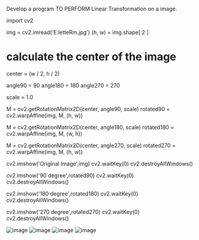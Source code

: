 Develop a program TO PERFORM Linear Transformation on a image.

import cv2
 
img = cv2.imread('E:letteRm.jpg')
(h, w) = img.shape[:2
                    ]
# calculate the center of the image
center = (w / 2, h / 2)
 
angle90 = 90
angle180 = 180
angle270 = 270
 
scale = 1.0
 
M = cv2.getRotationMatrix2D(center, angle90, scale)
rotated90 = cv2.warpAffine(img, M, (h, w))

M = cv2.getRotationMatrix2D(center, angle180, scale)
rotated180 = cv2.warpAffine(img, M, (w, h))
 
M = cv2.getRotationMatrix2D(center, angle270, scale)
rotated270 = cv2.warpAffine(img, M, (h, w))
 
 
cv2.imshow('Original Image',img)
cv2.waitKey(0) 
cv2.destroyAllWindows()
 
cv2.imshow('90 degree',rotated90)
cv2.waitKey(0) 
cv2.destroyAllWindows() 
 
cv2.imshow('180 degree',rotated180)
cv2.waitKey(0) 
cv2.destroyAllWindows() 
 
cv2.imshow('270 degree',rotated270)
cv2.waitKey(0)
cv2.destroyAllWindows()

![image](https://user-images.githubusercontent.com/96232756/148197569-e04017eb-2e0f-4bf4-8397-b3a85417881f.png)
![image](https://user-images.githubusercontent.com/96232756/148197616-a6cfe7ce-b9fd-43c1-bb92-79f6aabd1c2a.png)
![image](https://user-images.githubusercontent.com/96232756/148197758-e23743f3-82b2-46c8-95e5-a9fff63d2be9.png)
![image](https://user-images.githubusercontent.com/96232756/148197795-80167b72-40b9-4a80-86d7-c5130ca4ece4.png)



